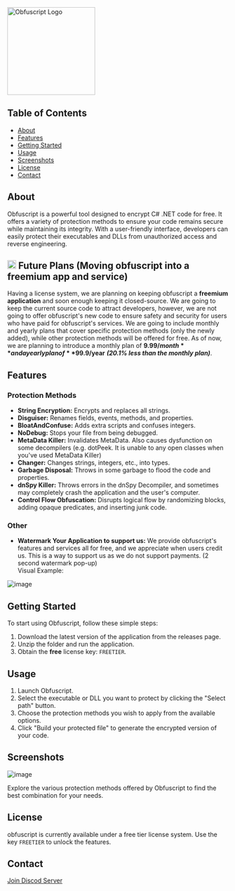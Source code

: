 <img src="https://github.com/user-attachments/assets/480efc94-95d9-48a1-968b-e16d3d176fd8" alt="Obfuscript Logo" width="200"/>

## Table of Contents

- [About](#about)
- [Features](#features)
- [Getting Started](#getting-started)
- [Usage](#usage)
- [Screenshots](#screenshots)
- [License](#license)
- [Contact](#contact)

## About

Obfuscript is a powerful tool designed to encrypt C# .NET code for free. It offers a variety of protection methods to ensure your code remains secure while maintaining its integrity. With a user-friendly interface, developers can easily protect their executables and DLLs from unauthorized access and reverse engineering.

## <img src="https://github.com/user-attachments/assets/0817ee18-fa22-4b72-937a-272812bd896d" alt="Obfuscript Logo" width="20"/> Future Plans (Moving obfuscript into a freemium app and service)

Having a license system, we are planning on keeping obfuscript a **freemium application** and soon enough keeping it closed-source. We are going to keep the current source code to attract developers, however, we are not going to offer obfuscript's new code to ensure safety and security for users who have paid for obfuscript's services. We are going to include monthly and yearly plans that cover specific protection methods (only the newly added), while other protection methods will be offered for free. As of now, we are planning to introduce a monthly plan of **$9.99/month** and a yearly plan of **$99.9/year** ___(20.1% less than the monthly plan)___.

## Features

### Protection Methods

- **String Encryption:** Encrypts and replaces all strings.
- **Disguiser:** Renames fields, events, methods, and properties.
- **BloatAndConfuse:** Adds extra scripts and confuses integers.
- **NoDebug:** Stops your file from being debugged.
- **MetaData Killer:** Invalidates MetaData. Also causes dysfunction on some decompilers (e.g. dotPeek. It is unable to any open classes when you've used MetaData Killer)
- **Changer:** Changes strings, integers, etc., into types.
- **Garbage Disposal:** Throws in some garbage to flood the code and properties.
- **dnSpy Killer:** Throws errors in the dnSpy Decompiler, and sometimes may completely crash the application and the user's computer.
- **Control Flow Obfuscation:** Disrupts logical flow by randomizing blocks, adding opaque predicates, and inserting junk code.

### Other

- **Watermark Your Application to support us:** We provide obfuscript's features and services all for free, and we appreciate when users credit us. This is a way to support us as we do not support payments. (2 second watermark pop-up) <br>Visual Example:

![image](https://github.com/user-attachments/assets/c5925011-a892-41b1-8d13-e151a44a8f25)

## Getting Started

To start using Obfuscript, follow these simple steps:

1. Download the latest version of the application from the releases page.
2. Unzip the folder and run the application.
3. Obtain the **free** license key: `FREETIER`.

## Usage

1. Launch Obfuscript.
2. Select the executable or DLL you want to protect by clicking the "Select path" button.
3. Choose the protection methods you wish to apply from the available options.
4. Click "Build your protected file" to generate the encrypted version of your code.

## Screenshots

![image](https://github.com/user-attachments/assets/c9740817-b571-4129-8bf9-08eb38d1defb)

Explore the various protection methods offered by Obfuscript to find the best combination for your needs.

## License

obfuscript is currently available under a free tier license system. Use the key `FREETIER` to unlock the features.<br>

## Contact

[Join Discod Server](https://discord.gg/wmq3nU9YXM)
